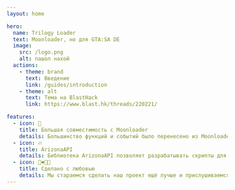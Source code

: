 ```yaml
---
layout: home

hero:
  name: Trilogy Loader
  text: Moonloader, но для GTA:SA DE
  image:
    src: /logo.png
    alt: пашол нахой
  actions:
    - theme: brand
      text: Введение
      link: /guides/introduction
    - theme: alt
      text: Тема на BlastHack
      link: https://www.blast.hk/threads/220221/

features:
  - icon: 👬
    title: Большая совместимость с Moonloader
    details: Большинство функций и событий было перенесено из Moonloader и будут знакомы вам
  - icon: 🔥
    title: ArizonaAPI
    details: Библиотека ArizonaAPI позволяет разрабатывать скрипты для Arizona Trilogy
  - icon: 👨‍❤️‍💋‍👨
    title: Сделано с любовью
    details: Мы стараемся сделать наш проект ещё лучше и прислушиваемся к вашему мнению
---
```

